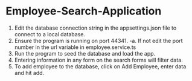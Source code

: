 # Employee-Search-Application

1. Edit the database connection string in the appsettings.json file to connect to a local database.
2. Ensure the program is running on port 44341.
   -a. If not edit the port number in the url variable in employee.service.ts
3. Run the program to seed the database and load the app.
4. Entering information in any form on the search forms will filter data.
5. To add employee to the database, click on Add Employee, enter data and hit add.
